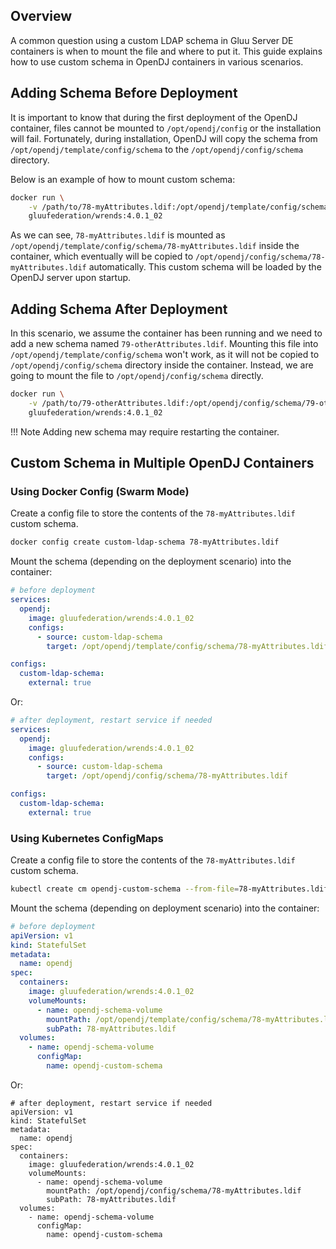 ## Overview

A common question using a custom LDAP schema in Gluu Server DE containers is when to mount the file and where to put it.
This guide explains how to use custom schema in OpenDJ containers in various scenarios.

## Adding Schema Before Deployment

It is important to know that during the first deployment of the OpenDJ container, files cannot be mounted to `/opt/opendj/config` or the installation will fail. Fortunately, during installation, OpenDJ will copy the schema from `/opt/opendj/template/config/schema` to the `/opt/opendj/config/schema` directory.

Below is an example of how to mount custom schema:

```sh
docker run \
    -v /path/to/78-myAttributes.ldif:/opt/opendj/template/config/schema/78-myAttributes.ldif \
    gluufederation/wrends:4.0.1_02
```

As we can see, `78-myAttributes.ldif` is mounted as `/opt/opendj/template/config/schema/78-myAttributes.ldif` inside the container, which eventually will be copied to `/opt/opendj/config/schema/78-myAttributes.ldif` automatically. This custom schema will be loaded by the OpenDJ server upon startup.

## Adding Schema After Deployment

In this scenario, we assume the container has been running and we need to add a new schema named `79-otherAttributes.ldif`.
Mounting this file into `/opt/opendj/template/config/schema` won't work, as it will not be copied to `/opt/opendj/config/schema` directory inside the container. Instead, we are going to mount the file to `/opt/opendj/config/schema` directly.

```sh
docker run \
    -v /path/to/79-otherAttributes.ldif:/opt/opendj/config/schema/79-otherAttributes.ldif \
    gluufederation/wrends:4.0.1_02
```

!!! Note
    Adding new schema may require restarting the container.

## Custom Schema in Multiple OpenDJ Containers

### Using Docker Config (Swarm Mode)

Create a config file to store the contents of the `78-myAttributes.ldif` custom schema.

```sh
docker config create custom-ldap-schema 78-myAttributes.ldif
```

Mount the schema (depending on the deployment scenario) into the container:

```yaml
# before deployment
services:
  opendj:
    image: gluufederation/wrends:4.0.1_02
    configs:
      - source: custom-ldap-schema
        target: /opt/opendj/template/config/schema/78-myAttributes.ldif

configs:
  custom-ldap-schema:
    external: true
```

Or:

```yaml
# after deployment, restart service if needed
services:
  opendj:
    image: gluufederation/wrends:4.0.1_02
    configs:
      - source: custom-ldap-schema
        target: /opt/opendj/config/schema/78-myAttributes.ldif

configs:
  custom-ldap-schema:
    external: true
```

### Using Kubernetes ConfigMaps

Create a config file to store the contents of the `78-myAttributes.ldif` custom schema.

```sh
kubectl create cm opendj-custom-schema --from-file=78-myAttributes.ldif
```

Mount the schema (depending on deployment scenario) into the container:

```yaml
# before deployment
apiVersion: v1
kind: StatefulSet
metadata:
  name: opendj
spec:
  containers:
    image: gluufederation/wrends:4.0.1_02
    volumeMounts:
      - name: opendj-schema-volume
        mountPath: /opt/opendj/template/config/schema/78-myAttributes.ldif
        subPath: 78-myAttributes.ldif
  volumes:
    - name: opendj-schema-volume
      configMap:
        name: opendj-custom-schema
```

Or:

    # after deployment, restart service if needed
    apiVersion: v1
    kind: StatefulSet
    metadata:
      name: opendj
    spec:
      containers:
        image: gluufederation/wrends:4.0.1_02
        volumeMounts:
          - name: opendj-schema-volume
            mountPath: /opt/opendj/config/schema/78-myAttributes.ldif
            subPath: 78-myAttributes.ldif
      volumes:
        - name: opendj-schema-volume
          configMap:
            name: opendj-custom-schema
